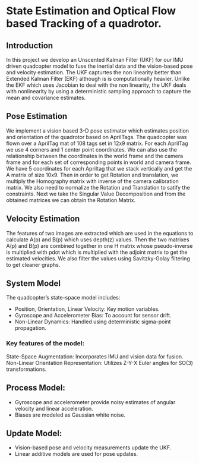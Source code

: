# State Estimation and Optical Flow based Tracking of a quadrotor.
## Introduction
In this project we develop an Unscented Kalman Filter (UKF) for our IMU driven quadcopter model to fuse the inertial data and the vision-based pose and velocity estimation. The UKF capturtes the non linearity better than Extended Kalman Filter (EKF) although is is computationally heavier. Unlike the EKF which uses Jacobian to deal with the non linearity, the UKF deals with nonlinearity by using a deterministic sampling approach to capture the mean and covariance estimates.
## Pose Estimation
We implement a vision based 3-D pose estimator which estimates position and orientation of the quadrotor based on AprilTags. The quadcopter was flown over a AprilTag mat of 108 tags set in 12x9 matrix. For each AprilTag we use 4 corners and 1 center point coordinates. We can also use the relationship between the coordinates in the world frame and the camera frame and for each set of corresponding points in world and camera frame. We have 5 coordinates for each Apriltag that we stack vertically and get the A matrix of size 10x9. Then in order to get Rotation and translation, we multiply the Homography matrix with inverse of the camera calibration matrix. We also need to normalize the Rotation and Translation to satify the constraints. Next we take the Singular Value Decomposition and from the obtained matrices we can obtain the Rotation Matrix. 
## Velocity Estimation
The features of two images are extracted which are used in the equations to calculate A(p) and B(p) which uses depth(z) values. Then the two matrixes A(p) and B(p) are combined together in one H matrix whose pseudo-inverse is multiplied with pdot which is multiplied with the adjoint matrix to get the estimated velocities. We also filter the values using Savitzky-Golay filtering to get cleaner graphs.
## System Model
The quadcopter’s state-space model includes:
- Position, Orientation, Linear Velocity: Key motion variables.
- Gyroscope and Accelerometer Bias: To account for sensor drift.
- Non-Linear Dynamics: Handled using deterministic sigma-point propagation.
### Key features of the model:
State-Space Augmentation: Incorporates IMU and vision data for fusion.
Non-Linear Orientation Representation: Utilizes Z-Y-X Euler angles for SO(3) transformations.
## Process Model:
- Gyroscope and accelerometer provide noisy estimates of angular velocity and linear acceleration. 
- Biases are modeled as Gaussian white noise.
## Update Model:
- Vision-based pose and velocity measurements update the UKF.
- Linear additive models are used for pose updates.
